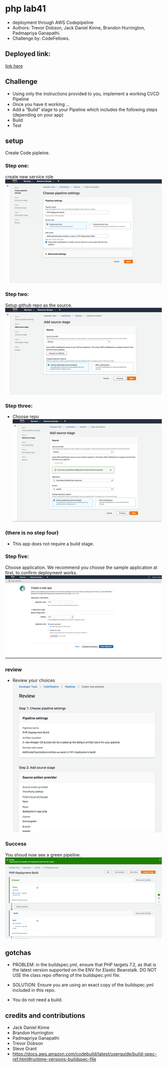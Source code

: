 # php lab41
- deployment through AWS Codepipeline
- Authors: Trevor Dobson, Jack Daniel Kinne, Brandon Hurrington, Padmapriya Ganapathi.
- Challenge by: CodeFellows.

## Deployed link:
[link here](http://php-env.a5b8prwjvw.us-west-2.elasticbeanstalk.com/)


## Challenge
- Using only the instructions provided to you, implement a working CI/CD Pipeline
- Once you have it working …
- Add a “Build” stage to your Pipeline which includes the following steps (depending on your app)
- Build
- Test

## setup

Create Code pipleine.
### Step one:
create new service role
![step](step1.png)

### Step two:
Setup github repo as the source.
![step](step2.png)

### Step three:
- Choose repo
![step](step3.png)

### (there is no step four)
- This app does not require a build stage.

### Step five:
Choose application.  We recommend you choose the sample application at first, to confirm deployment works.
![step](step5.png)

### review
- Review your choices
![step](review.png)

### Success
You shoud now see a green pipeline.
![step](success.png)


## gotchas
- PROBLEM: in the buildspec.yml, ensure that PHP targets 7.2, as that is the latest version supported on the ENV for Elastic Beanstalk. DO NOT USE the class repo offering of the buildspec.yml file.
- SOLUTION: Ensure you are using an exact copy of the buildspec.yml included in this repo.

- You do not need a build.

## credits and contributions
- Jack Daniel Kinne
- Brandon Hurrington
- Padmapriya Ganapathi
- Trevor Dobson
- Steve Grant
- https://docs.aws.amazon.com/codebuild/latest/userguide/build-spec-ref.html#runtime-versions-buildspec-file


